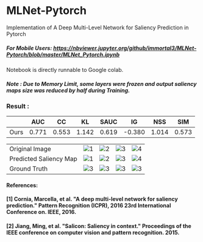 # MLNet-Pytorch

Implementation of A Deep Multi-Level Network for Saliency Prediction in Pytorch

##### For Mobile Users: https://nbviewer.jupyter.org/github/immortal3/MLNet-Pytorch/blob/master/MLNet_Pytorch.ipynb

Notebook is directly runnable to Google colab.


##### Note : Due to Memory Limit, some layers were frozen and output saliency maps size was reduced by half during Training.

### Result :

  
|	 |AUC|CC|KL|SAUC|IG|NSS|SIM|
|----|---|--|--|----|--|---|---|
|Ours|0.771|0.553|1.142|0.619|-0.380|1.014|0.573|

| | | | | |
|---|---|---|---|---|
| Original Image | ![1](https://github.com/immortal3/MLNet-Pytorch/blob/master/readme-content/1.png) | ![2](https://github.com/immortal3/MLNet-Pytorch/blob/master/readme-content/2.png)|![3](https://github.com/immortal3/MLNet-Pytorch/blob/master/readme-content/3.png) |![4](https://github.com/immortal3/MLNet-Pytorch/blob/master/readme-content/4.png) |
| Predicted Saliency Map| ![1](https://github.com/immortal3/MLNet-Pytorch/blob/master/readme-content/1_pred.png)| ![2](https://github.com/immortal3/MLNet-Pytorch/blob/master/readme-content/2_pred.png) |![3](https://github.com/immortal3/MLNet-Pytorch/blob/master/readme-content/3_pred.png) | ![4](https://github.com/immortal3/MLNet-Pytorch/blob/master/readme-content/4_pred.png) |
| Ground Truth| ![3](https://github.com/immortal3/MLNet-Pytorch/blob/master/readme-content/1_gt.png)| ![3](https://github.com/immortal3/MLNet-Pytorch/blob/master/readme-content/2_gt.png) |![3](https://github.com/immortal3/MLNet-Pytorch/blob/master/readme-content/3_gt.png) |![3](https://github.com/immortal3/MLNet-Pytorch/blob/master/readme-content/4_gt.png) |


#### References: 

#### [1] Cornia, Marcella, et al. "A deep multi-level network for saliency prediction." Pattern Recognition (ICPR), 2016 23rd International Conference on. IEEE, 2016.
#### [2] Jiang, Ming, et al. "Salicon: Saliency in context." Proceedings of the IEEE conference on computer vision and pattern recognition. 2015.
